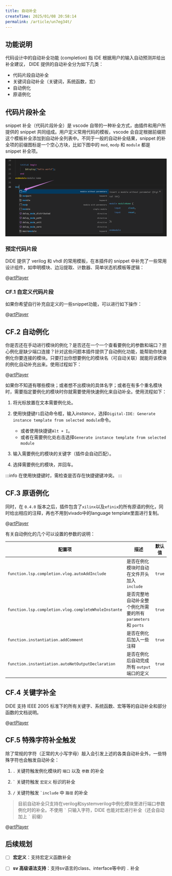 ```yaml
---
title: 自动补全
createTime: 2025/01/08 20:58:14
permalink: /article/un7eg34t/
---
```


## 功能说明

代码设计中的自动补全功能 (completion) 指 IDE 根据用户的输入自动预测并给出补全建议， DIDE 提供的自动补全分为如下几类：

- 代码片段自动补全
- 关键词自动补全（关键词，系统函数，宏）
- 自动例化
- 原语例化


## 代码片段补全

snippet 补全（代码片段补全）是 vscode 自带的一种补全方式，由插件和用户所提供的 snippet 共同组成。用户定义常用代码的模板，vscode 会自定根据前缀把这个模板补全添加到自动补全列表中。不同于一般的自动补全结果，snippet 的补全项的前缀图标是一个空心方块，比如下图中的 `mod`, `modp` 和 `module` 都是 snippet 补全项。

![](./images/completion-snippet.png)

### 预定代码片段

DIDE 提供了 verilog 和 vhdl 的常用模板，在本插件的 snippet 中补充了一些常用设计组件，如申明模块、边沿提取、计数器、简单状态机模板等逻辑：

@[artPlayer](/videos/lsp/completion-snippet.mp4)

### CF.1 自定义代码片段

如果你希望自行补充自定义的一些snippet功能，可以进行如下操作：

@[artPlayer](/videos/lsp/completion-user-define-snippet.mp4)


## CF.2 自动例化

你是否还在手动进行模块的例化？是否还在一个一个查看要例化的参数和端口？担心例化是缺少端口连接？针对这些问题本插件提供了自动例化功能，能帮助你快速例化你要连接的模块。只要打出你想要例化的模块名（可自动关联）就能将该模块的例化自动补充出来。使用过程如下：

@[artPlayer](/videos/lsp/completion-common-instance.mp4)

如果你不知道有哪些模块；或者想不出模块的具体名字；或者在有多个重名模块时，需要指定要例化的模块时你就需要使用快速例化来自动补全。使用流程如下：
1. 将光标放置在文本需要例化处。

2. 使用快捷键`F1`启动命令框，输入*instance*，选择`Digital-IDE: Generate instance template from selected module`命令。
   - 或者使用快捷键`Alt + I`。
   - 或者在需要例化处右击选择`Generate instance template from selected module`
3. 输入需要例化的模块的关键字（插件会自动匹配）。
4. 选择需要例化的模块，并回车。

:::info
在使用快捷键时，需检查是否存在快捷键键冲突。
:::

## CF.3 原语例化
同时，在 `0.4.0` 版本之后，插件包含了`xilinx`以及`efinix`的所有原语的例化，同时给出相应的注释，再也不用到vivado中的language template里面进行复制。

@[artPlayer](/videos/lsp/completion-primitive.mp4)



有关自动例化的几个可以设置的参数的说明：

| 配置项                                      | 描述                                                                 | 默认值  |
|---------------------------------------------|----------------------------------------------------------------------|---------|
| `function.lsp.completion.vlog.autoAddInclude` | 是否在例化模块时自动在文件开头加入 `include`                          | `true`  |
| `function.lsp.completion.vlog.completeWholeInstante` | 是否完整地自动补全整个例化所需要的所有 `parameters` 和 `ports` | `true`  |
| `function.instantiation.addComment`          | 是否在例化后加入一些注释                                             | `true`  |
| `function.instantiation.autoNetOutputDeclaration` | 是否在例化后自动完成所有 `output` 端口的定义                     | `true`  |

## CF.4 关键字补全

DIDE 支持 IEEE 2005 标准下的所有关键字、系统函数、宏等等的自动补全和部分函数的文档说明。

@[artPlayer](/videos/lsp/completion-keyword.mp4)

## CF.5 特殊字符补全触发

除了常规的字符（正常的大小写字母）敲入会引发上述的各类自动补全外，一些特殊字符也会触发自动补全：
1. `.` 关键符触发例化模块的 `端口` 以及 `参数` 的补全

2. <code>\`</code> 关键符触发 `宏定义` 标识的补全
3. <code>/</code> 关键符触发 <code>\`include</code> 中 `路径` 的补全

> 目前自动补全只支持在verilog和systemverilog中例化模块里进行端口参数例化时的补全。不使用 <code>\`</code> 只输入字符，DIDE 也能对宏进行补全（还会自动加上 <code>\`</code> 前缀）

@[artPlayer](/videos/lsp/completion-special-trigger.mp4)
    
## 后续规划

- [ ] **宏定义**：支持宏定义函数补全
- [ ] **sv 高级语法支持**：支持sv语言的class、interface等中的 `.` 补全

